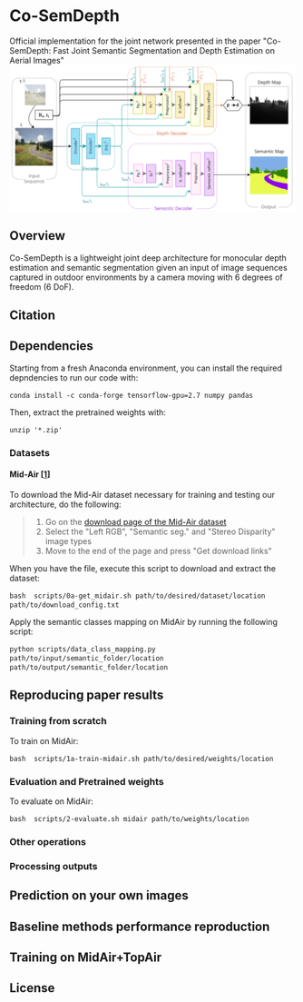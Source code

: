 # Co-SemDepth
Official implementation for the joint network presented in the paper "Co-SemDepth: Fast Joint Semantic Segmentation and Depth Estimation on Aerial Images" 
![alt text](https://github.com/Malga-Vision/Co-SemDepth/blob/main/joint_arch.png?raw=true)
## Overview
Co-SemDepth is a lightweight joint deep architecture for monocular depth estimation and semantic segmentation given an input of image sequences captured in outdoor environments by a camera moving with 6 degrees of freedom (6 DoF). 
## Citation

## Dependencies
Starting from a fresh Anaconda environment, you can install the required depndencies to run our code with:
```shell
conda install -c conda-forge tensorflow-gpu=2.7 numpy pandas
```

Then, extract the pretrained weights with:
```shell
unzip '*.zip'
```
### Datasets

#### Mid-Air [[1](#ref_1)]

To download the Mid-Air dataset necessary for training and testing our architecture, do the following:
> 1. Go on the [download page of the Mid-Air dataset](https://midair.ulg.ac.be/download.html)
> 2. Select the "Left RGB", "Semantic seg." and "Stereo Disparity" image types
> 3. Move to the end of the page and press "Get download links"

When you have the file, execute this script to download and extract the dataset:
```shell
bash  scripts/0a-get_midair.sh path/to/desired/dataset/location path/to/download_config.txt
```

Apply the semantic classes mapping on MidAir by running the following script:
```shell
python scripts/data_class_mapping.py path/to/input/semantic_folder/location path/to/output/semantic_folder/location
```
## Reproducing paper results

### Training from scratch
To train on MidAir:
```shell
bash  scripts/1a-train-midair.sh path/to/desired/weights/location
```

### Evaluation and Pretrained weights
To evaluate on MidAir:
```shell
bash  scripts/2-evaluate.sh midair path/to/weights/location
```
### Other operations

### Processing outputs

## Prediction on your own images

## Baseline methods performance reproduction

## Training on MidAir+TopAir

## License

